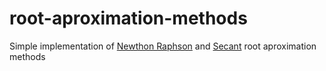 # root-aproximation-methods
Simple implementation of [Newthon Raphson](https://en.wikipedia.org/wiki/Newton%27s_method) and [Secant](https://en.wikipedia.org/wiki/Secant_method) root aproximation methods
